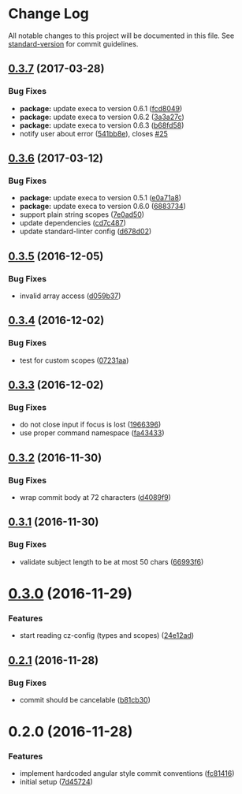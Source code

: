 # Change Log

All notable changes to this project will be documented in this file. See [standard-version](https://github.com/conventional-changelog/standard-version) for commit guidelines.

<a name="0.3.7"></a>
## [0.3.7](https://github.com/KnisterPeter/vscode-commitizen/compare/v0.3.6...v0.3.7) (2017-03-28)


### Bug Fixes

* **package:** update execa to version 0.6.1 ([fcd8049](https://github.com/KnisterPeter/vscode-commitizen/commit/fcd8049))
* **package:** update execa to version 0.6.2 ([3a3a27c](https://github.com/KnisterPeter/vscode-commitizen/commit/3a3a27c))
* **package:** update execa to version 0.6.3 ([b68fd58](https://github.com/KnisterPeter/vscode-commitizen/commit/b68fd58))
* notify user about error ([541bb8e](https://github.com/KnisterPeter/vscode-commitizen/commit/541bb8e)), closes [#25](https://github.com/KnisterPeter/vscode-commitizen/issues/25)



<a name="0.3.6"></a>
## [0.3.6](https://github.com/KnisterPeter/vscode-commitizen/compare/v0.3.5...v0.3.6) (2017-03-12)


### Bug Fixes

* **package:** update execa to version 0.5.1 ([e0a71a8](https://github.com/KnisterPeter/vscode-commitizen/commit/e0a71a8))
* **package:** update execa to version 0.6.0 ([6883734](https://github.com/KnisterPeter/vscode-commitizen/commit/6883734))
* support plain string scopes ([7e0ad50](https://github.com/KnisterPeter/vscode-commitizen/commit/7e0ad50))
* update dependencies ([cd7c487](https://github.com/KnisterPeter/vscode-commitizen/commit/cd7c487))
* update standard-linter config ([d678d02](https://github.com/KnisterPeter/vscode-commitizen/commit/d678d02))



<a name="0.3.5"></a>
## [0.3.5](https://github.com/KnisterPeter/vscode-commitizen/compare/v0.3.4...v0.3.5) (2016-12-05)


### Bug Fixes

* invalid array access ([d059b37](https://github.com/KnisterPeter/vscode-commitizen/commit/d059b37))



<a name="0.3.4"></a>
## [0.3.4](https://github.com/KnisterPeter/vscode-commitizen/compare/v0.3.3...v0.3.4) (2016-12-02)


### Bug Fixes

* test for custom scopes ([07231aa](https://github.com/KnisterPeter/vscode-commitizen/commit/07231aa))



<a name="0.3.3"></a>
## [0.3.3](https://github.com/KnisterPeter/vscode-commitizen/compare/v0.3.2...v0.3.3) (2016-12-02)


### Bug Fixes

* do not close input if focus is lost ([1966396](https://github.com/KnisterPeter/vscode-commitizen/commit/1966396))
* use proper command namespace ([fa43433](https://github.com/KnisterPeter/vscode-commitizen/commit/fa43433))



<a name="0.3.2"></a>
## [0.3.2](https://github.com/KnisterPeter/vscode-commitizen/compare/v0.3.1...v0.3.2) (2016-11-30)


### Bug Fixes

* wrap commit body at 72 characters ([d4089f9](https://github.com/KnisterPeter/vscode-commitizen/commit/d4089f9))



<a name="0.3.1"></a>
## [0.3.1](https://github.com/KnisterPeter/vscode-commitizen/compare/v0.3.0...v0.3.1) (2016-11-30)


### Bug Fixes

* validate subject length to be at most 50 chars ([66993f6](https://github.com/KnisterPeter/vscode-commitizen/commit/66993f6))



<a name="0.3.0"></a>
# [0.3.0](https://github.com/KnisterPeter/vscode-commitizen/compare/v0.2.1...v0.3.0) (2016-11-29)


### Features

* start reading cz-config (types and scopes) ([24e12ad](https://github.com/KnisterPeter/vscode-commitizen/commit/24e12ad))



<a name="0.2.1"></a>
## [0.2.1](https://github.com/KnisterPeter/vscode-commitizen/compare/v0.2.0...v0.2.1) (2016-11-28)


### Bug Fixes

* commit should be cancelable ([b81cb30](https://github.com/KnisterPeter/vscode-commitizen/commit/b81cb30))



<a name="0.2.0"></a>
# 0.2.0 (2016-11-28)


### Features

* implement hardcoded angular style commit conventions ([fc81416](https://github.com/KnisterPeter/vscode-commitizen/commit/fc81416))
* initial setup ([7d45724](https://github.com/KnisterPeter/vscode-commitizen/commit/7d45724))
